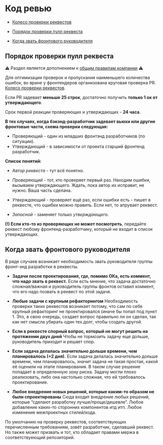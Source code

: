 Код ревью
=========

* [Колесо проверки реквестов](code-review-wheel/README.md)

* [Порядок проверки пулл реквеста](#Порядок-проверки-пулл-реквеста)

* [Когда звать фронтового руководителя](#Когда-звать-фронтового-руководителя)

## Порядок проверки пулл реквеста

:warning: Раздел является дополнением к [общим правилам компании](../../../code-review/README.md) :warning:

Для оптимизации проверок и пропускания наименьшего количества ошибок, во врине у фронтендеров организована
круговая проверка PR. [Колесо проверки реквестов](code-review-wheel/README.md).

Если PR задевает **меньше 25 строк**, достаточно получить **только 1 ок от утверждающего**.

Срок первой реакции проверяющих и утверждающих - **24 часа**.

**В тех случаях, когда бэкэнд-разработчик задевает вьюхи или другие фронтовые части,
схема проверки следующая:**
- Проверяющий - один из младших фронтэнд разработчиков (по ситуации).
- Утверждающий - в зависимости от проекта старший фронтенд разработчик.

**Список понятий:**

- *Автор реквеста* - тут всё понятно.

- *Проверяющий* - тот, кто проверяет первый раз. Находим ошибки, вызываем утверждающего.
Ждать, пока автор их исправит, не нужно. Ваша часть сделана.

- *Утверждающий* - проверяет ещё раз, если ошибки есть - пишет в реквесте, что ошибки можно править.
Если нет, то апрувает реквест.

- *Запасной* - заменяет только *утверждающего.*

**(!) Если кто-то из проверяющих не может посмотреть**, передайте реквест любому фронтенд-разработчику,
который не входит в список утверждающих.


## Когда звать фронтового руководителя

В ряде случаев возникает необходимость звать руководителя группы фронт-энд разработки в реквесты.

- **Задачи после проектирования, где, помимо ОКа, есть коммент, что надо звать в реквест.**
Если есть мнение, что задача достаточно сложная/важная и руководитель группы фронтов оставил коммент,
что его надо позвать в реквест по этой задаче.

- **Любые задачи с крупным рефакторингом**
Необходимость проверки таких реквестов возникает потому, что сам по себе крупный рефакторинг не проектировался
(иначе бы попал под пункт 1. Это, в свою очередь, создает вопрос правильно ли он сделан, так как нет смысла убирать
один тех.долг, чтобы создать другой.

- **Если в реквесте спорный вопрос, который не могут решить на протяжении двух дней**
Чтобы не тормозить задачу еще дольше, руководитель приходит и решает спор.

- **Если задача делалась значительно дольше времени, чем планировалось (+2 дня).**
Если задача делалась значительно дольше времени, чем планировалось, значит задача не такая простая, какой её оценили
на этапе планирования. В таком случае решение попадает в определенную зону риска. Задачу могли плохо реализовать,
либо она настолько сложная, что ей требовалось проектирование.

- **Любое внедрение новых решений, которые каким-то образом не были спроектированы**
Сюда входит внедрение любых решений, которые “сделают разработку лучше/проще/дешевле”. Любое добавление каких-то
сторонних компонентов итд итп. Любое изменение межпроектных стилей/кода.

По умолчанию на проверку реквестов, соответствующих перечисленным требованиям, зовёт разработчик, сделавший реквест.
Но также может призвать и тот, кто обладает правами мержа в соответствуеющий репозиторий.
